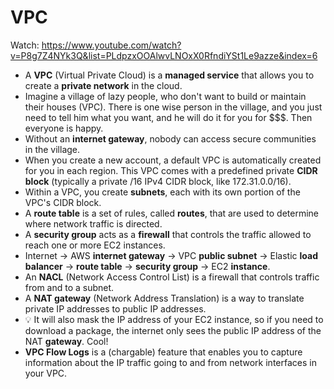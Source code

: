 # VPC

Watch: https://www.youtube.com/watch?v=P8g7Z4NYk3Q&list=PLdpzxOOAlwvLNOxX0RfndiYSt1Le9azze&index=6

- A **VPC** (Virtual Private Cloud) is a **managed service** that allows you to create a **private network** in the cloud.
- Imagine a village of lazy people, who don't want to build or maintain their houses (VPC). There is one wise person in the village, and you just need to tell him what you want, and he will do it for you for $$$. Then everyone is happy.
- Without an **internet gateway**, nobody can access secure communities in the village.
- When you create a new account, a default VPC is automatically created for you in each region. This VPC comes with a predefined private **CIDR block** (typically a private /16 IPv4 CIDR block, like 172.31.0.0/16).
- Within a VPC, you create **subnets**, each with its own portion of the VPC's CIDR block.
- A **route table** is a set of rules, called **routes**, that are used to determine where network traffic is directed.
- A **security group** acts as a **firewall** that controls the traffic allowed to reach one or more EC2 instances.
- Internet -> AWS **internet gateway** -> VPC **public subnet** -> Elastic **load balancer** -> **route table** -> **security group** -> EC2 **instance**.
- An **NACL** (Network Access Control List) is a firewall that controls traffic from and to a subnet.
- A **NAT gateway** (Network Address Translation) is a way to translate private IP addresses to public IP addresses.
- 💡 It will also mask the IP address of your EC2 instance, so if you need to download a package, the internet only sees the public IP address of the NAT **gateway**. Cool!
- **VPC Flow Logs** is a (chargable) feature that enables you to capture information about the IP traffic going to and from network interfaces in your VPC.
